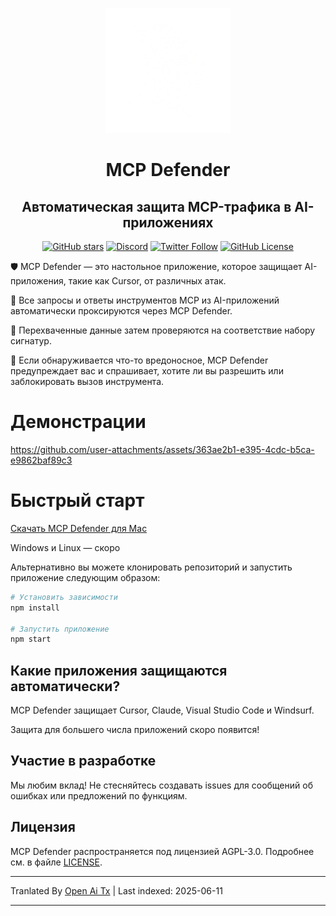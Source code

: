 <p align="center">
  <picture>
    <source media="(prefers-color-scheme: dark)" srcset="https://raw.githubusercontent.com/MCP-Defender/MCP-Defender/main/src/assets/white_knight_icon.png">
    <source media="(prefers-color-scheme: light)" srcset="https://raw.githubusercontent.com/MCP-Defender/MCP-Defender/main/src/assets/black_knight_icon.png">
    <img alt="Показывает черного коня в светлом режиме и белого коня в темном режиме." src="https://raw.githubusercontent.com/MCP-Defender/MCP-Defender/main/src/assets/white_knight_icon.png" width="200" height="200">
  </picture>
</p>

<h1 align="center">MCP Defender</h1>
<h2 align="center">Автоматическая защита MCP-трафика в AI-приложениях</h2>

<p align="center">
  <a href="https://github.com/MCP-Defender/MCP-Defender"><img src="https://img.shields.io/github/stars/MCP-Defender/MCP-Defender?style=social" alt="GitHub stars"></a>
  <a href="https://discord.gg/SETfUs7dbB"><img src="https://img.shields.io/discord/1376849284884074526?color=7289DA&label=Discord&logo=discord&logoColor=white" alt="Discord"></a>
  <a href="https://x.com/mcp_defender"><img src="https://img.shields.io/twitter/follow/mcp_defender?style=social" alt="Twitter Follow"></a>
  <a href="LICENSE"><img src="https://img.shields.io/github/license/MCP-Defender/MCP-Defender" alt="GitHub License"></a>
</p>



🛡️  MCP Defender — это настольное приложение, которое защищает AI-приложения, такие как Cursor, от различных атак.

🚦 Все запросы и ответы инструментов MCP из AI-приложений автоматически проксируются через MCP Defender.

🔎  Перехваченные данные затем проверяются на соответствие набору сигнатур.

🔐  Если обнаруживается что-то вредоносное, MCP Defender предупреждает вас и спрашивает, хотите ли вы разрешить или заблокировать вызов инструмента.

# Демонстрации
https://github.com/user-attachments/assets/363ae2b1-e395-4cdc-b5ca-e9862baf89c3



# Быстрый старт

[Скачать MCP Defender для Mac](https://github.com/MCP-Defender/MCP-Defender/releases/latest)

Windows и Linux — скоро

Альтернативно вы можете клонировать репозиторий и запустить приложение следующим образом:

```bash
# Установить зависимости
npm install

# Запустить приложение
npm start
```

## Какие приложения защищаются автоматически?

MCP Defender защищает Cursor, Claude, Visual Studio Code и Windsurf.

Защита для большего числа приложений скоро появится!

## Участие в разработке

Мы любим вклад! Не стесняйтесь создавать issues для сообщений об ошибках или предложений по функциям.

## Лицензия

MCP Defender распространяется под лицензией AGPL-3.0. Подробнее см. в файле [LICENSE](LICENSE).


---


Tranlated By [Open Ai Tx](https://github.com/OpenAiTx/OpenAiTx) | Last indexed: 2025-06-11


---